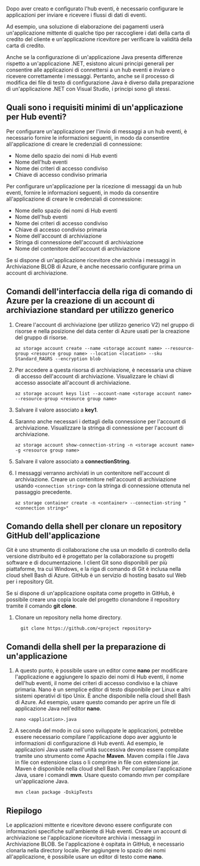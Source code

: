 Dopo aver creato e configurato l'hub eventi, è necessario configurare le applicazioni per inviare e ricevere i flussi di dati di eventi.

Ad esempio, una soluzione di elaborazione dei pagamenti userà un'applicazione mittente di qualche tipo per raccogliere i dati della carta di credito del cliente e un'applicazione ricevitore per verificare la validità della carta di credito.

Anche se la configurazione di un'applicazione Java presenta differenze rispetto a un'applicazione .NET, esistono alcuni principi generali per consentire alle applicazioni di connettersi a un hub eventi e inviare o ricevere correttamente i messaggi. Pertanto, anche se il processo di modifica dei file di testo di configurazione Java è diverso dalla preparazione di un'applicazione .NET con Visual Studio, i principi sono gli stessi.

## <a name="what-are-the-minimum-event-hub-application-requirements"></a>Quali sono i requisiti minimi di un'applicazione per Hub eventi?

Per configurare un'applicazione per l'invio di messaggi a un hub eventi, è necessario fornire le informazioni seguenti, in modo da consentire all'applicazione di creare le credenziali di connessione:

- Nome dello spazio dei nomi di Hub eventi
- Nome dell'hub eventi
- Nome dei criteri di accesso condiviso
- Chiave di accesso condiviso primaria

Per configurare un'applicazione per la ricezione di messaggi da un hub eventi, fornire le informazioni seguenti, in modo da consentire all'applicazione di creare le credenziali di connessione:

- Nome dello spazio dei nomi di Hub eventi
- Nome dell'hub eventi
- Nome dei criteri di accesso condiviso
- Chiave di accesso condiviso primaria
- Nome dell'account di archiviazione
- Stringa di connessione dell'account di archiviazione
- Nome del contenitore dell'account di archiviazione

Se si dispone di un'applicazione ricevitore che archivia i messaggi in Archiviazione BLOB di Azure, è anche necessario configurare prima un account di archiviazione.

## <a name="the-azure-cli-commands-for-creating-a-general-purpose-standard-storage-account"></a>Comandi dell'interfaccia della riga di comando di Azure per la creazione di un account di archiviazione standard per utilizzo generico

1. Creare l'account di archiviazione (per utilizzo generico V2) nel gruppo di risorse e nella posizione del data center di Azure usati per la creazione del gruppo di risorse.

    ```azurecli
    az storage account create --name <storage account name> --resource-group <resource group name> --location <location> --sku Standard_RAGRS --encryption blob
    ```

1. Per accedere a questa risorsa di archiviazione, è necessaria una chiave di accesso dell'account di archiviazione. Visualizzare le chiavi di accesso associate all'account di archiviazione.

    ```azurecli
    az storage account keys list --account-name <storage account name> --resource-group <resource group name>
    ```

1. Salvare il valore associato a **key1**.

1. Saranno anche necessari i dettagli della connessione per l'account di archiviazione. Visualizzare la stringa di connessione per l'account di archiviazione.

    ```azurecli
    az storage account show-connection-string -n <storage account name> -g <resource group name>
    ```

1. Salvare il valore associato a **connectionString**.

1. I messaggi verranno archiviati in un contenitore nell'account di archiviazione. Creare un contenitore nell'account di archiviazione usando `<connection string>` con la stringa di connessione ottenuta nel passaggio precedente.

    ```azurecli
    az storage container create -n <container> --connection-string "<connection string>"
    ```

## <a name="shell-command-for-cloning-an-application-github-repository"></a>Comando della shell per clonare un repository GitHub dell'applicazione

Git è uno strumento di collaborazione che usa un modello di controllo della versione distribuito ed è progettato per la collaborazione su progetti software e di documentazione. I client Git sono disponibili per più piattaforme, tra cui Windows, e la riga di comando di Git è inclusa nella cloud shell Bash di Azure. GitHub è un servizio di hosting basato sul Web per i repository Git. 

Se si dispone di un'applicazione ospitata come progetto in GitHub, è possibile creare una copia locale del progetto clonandone il repository tramite il comando **git clone**.

1. Clonare un repository nella home directory.

    ```azurecli
      git clone https://github.com/<project repository>
    ```

## <a name="shell-commands-for-preparing-an-application"></a>Comandi della shell per la preparazione di un'applicazione

1. A questo punto, è possibile usare un editor come **nano** per modificare l'applicazione e aggiungere lo spazio dei nomi di Hub eventi, il nome dell'hub eventi, il nome dei criteri di accesso condiviso e la chiave primaria. Nano è un semplice editor di testo disponibile per Linux e altri sistemi operativi di tipo Unix. È anche disponibile nella cloud shell Bash di Azure. Ad esempio, usare questo comando per aprire un file di applicazione Java nell'editor **nano**.

    ```azurecli
    nano <application>.java
    ```

1. A seconda del modo in cui sono sviluppate le applicazioni, potrebbe essere necessario compilare l'applicazione dopo aver aggiunto le informazioni di configurazione di Hub eventi. Ad esempio, le applicazioni Java usate nell'unità successiva devono essere compilate tramite uno strumento come Apache **Maven**. Maven compila i file Java in file con estensione class o li comprime in file con estensione jar. Maven è disponibile nella cloud shell Bash. Per compilare l'applicazione Java, usare i comandi **mvn**. Usare questo comando mvn per compilare un'applicazione Java.

    ```azurecli
    mvn clean package -DskipTests
    ```

## <a name="summary"></a>Riepilogo

Le applicazioni mittente e ricevitore devono essere configurate con informazioni specifiche sull'ambiente di Hub eventi. Creare un account di archiviazione se l'applicazione ricevitore archivia i messaggi in Archiviazione BLOB. Se l'applicazione è ospitata in GitHub, è necessario clonarla nella directory locale. Per aggiungere lo spazio dei nomi all'applicazione, è possibile usare un editor di testo come **nano**.